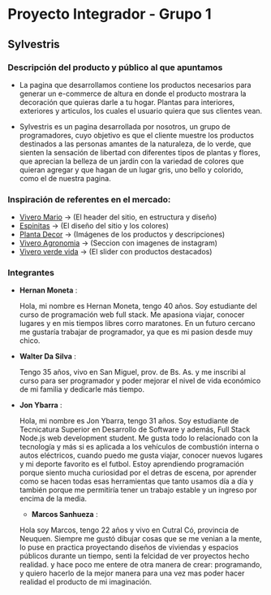 # Proyecto Integrador - Grupo 1
## **Sylvestris**
### **Descripción del producto y público al que apuntamos**

 - La pagina que desarrollamos contiene los productos necesarios para generar un e-commerce de altura en donde el producto mostrara la decoración que quieras darle a tu hogar. Plantas para interiores, exteriores y articulos, los cuales el usuario quiera que sus clientes vean.
 
 - Sylvestris es un pagina desarrollada por nosotros, un grupo de programadores, cuyo objetivo es que el cliente muestre los productos destinados a las personas amantes de la naturaleza, de lo verde, que sienten la sensación de libertad con diferentes tipos de plantas y flores, que aprecian la belleza de un jardín con la variedad de colores que quieran agregar y que hagan de un lugar gris, uno bello y colorido, como el de nuestra pagina.

### **Inspiración de referentes en el mercado:**
- [Vivero Mario](https://tienda.viveromario.com.ar/) -> (El header del sitio, en estructura y diseño)
- [Espinitas](https://hernan0066.wixsite.com/my-site-3) -> (El diseño del sitio y los colores)
- [Planta Decor](https://plantadecor.com/) -> (Imágenes de los productos y descripciones)
- [Vivero Agronomia](https://viveroagronomia.com.ar/) -> (Seccion con imagenes de instagram)
- [Vivero verde vida](https://viveroverdevida.com.ar/) -> (El slider con productos destacados)
### **Integrantes**
- **Hernan Moneta** :
  
  Hola, mi nombre es Hernan Moneta, tengo 40 años. Soy estudiante del curso de programación web full stack. Me apasiona viajar, conocer lugares y en mis tiempos libres corro maratones. En un futuro cercano me gustaría trabajar de programador, ya que es mi pasion desde muy chico.

- **Walter Da Silva** :

  Tengo 35 años, vivo en San Miguel, prov. de Bs. As. y me inscribi al curso para ser programador y poder mejorar el nivel de vida económico de mi familia y dedicarle más tiempo.

- **Jon Ybarra** :
  
  Hola, mi nombre es Jon Ybarra, tengo 31 años. Soy estudiante de Tecnicatura Superior en Desarrollo de Software y además, Full Stack Node.js web development student.
  Me gusta todo lo relacionado con la tecnología y más si es aplicada a los vehículos de combustión interna o autos eléctricos, cuando puedo me gusta viajar, conocer nuevos lugares y mi deporte favorito es el futbol.
  Estoy aprendiendo programación porque siento mucha curiosidad por el detras de escena, por aprender como se hacen todas esas herramientas que tanto usamos día a día y también porque me permitiría tener un trabajo estable y un ingreso por encima de la media.

  - **Marcos Sanhueza** :

  Hola soy Marcos, tengo 22 años y vivo en Cutral Có, provincia de Neuquen.
  Siempre me gustó dibujar cosas que se me venian a la mente, lo puse en practica proyectando diseños de viviendas y espacios públicos durante un tiempo, senti la felcidad de ver proyectos hecho realidad. y hace poco me entere de otra manera de crear: programando, y quiero hacerlo de la mejor manera para una vez mas poder hacer realidad el producto de mi imaginación.

